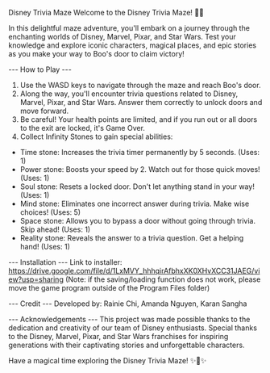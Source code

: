 Disney Trivia Maze
Welcome to the Disney Trivia Maze! 🏰🎉

In this delightful maze adventure, you'll embark on a journey through the enchanting worlds of Disney, Marvel, Pixar, and Star Wars. Test your knowledge and explore iconic characters, magical places, and epic stories as you make your way to Boo's door to claim victory!

--- How to Play ---
1. Use the WASD keys to navigate through the maze and reach Boo's door.
2. Along the way, you'll encounter trivia questions related to Disney, Marvel, Pixar, and Star Wars. Answer them correctly to unlock doors and move forward.
3. Be careful! Your health points are limited, and if you run out or all doors to the exit are locked, it's Game Over.
4. Collect Infinity Stones to gain special abilities:
  + Time stone: Increases the trivia timer permanently by 5 seconds. (Uses: 1)
  + Power stone: Boosts your speed by 2. Watch out for those quick moves! (Uses: 1)
  + Soul stone: Resets a locked door. Don't let anything stand in your way! (Uses: 1)
  + Mind stone: Eliminates one incorrect answer during trivia. Make wise choices! (Uses: 5)
  + Space stone: Allows you to bypass a door without going through trivia. Skip ahead! (Uses: 1)
  + Reality stone: Reveals the answer to a trivia question. Get a helping hand! (Uses: 1)
  
  
--- Installation ---
Link to installer: https://drive.google.com/file/d/1LxMVY_hhhqirAfbhxXK0XHvXCC31JAEG/view?usp=sharing
(Note: if the saving/loading function does not work, please move the game program outside of the Program Files folder)


--- Credit ---
Developed by: Rainie Chi, Amanda Nguyen, Karan Sangha

--- Acknowledgements ---
This project was made possible thanks to the dedication and creativity of our team of Disney enthusiasts. Special thanks to the Disney, Marvel, Pixar, and Star Wars franchises for inspiring generations with their captivating stories and unforgettable characters.

Have a magical time exploring the Disney Trivia Maze! ✨🌟✨
